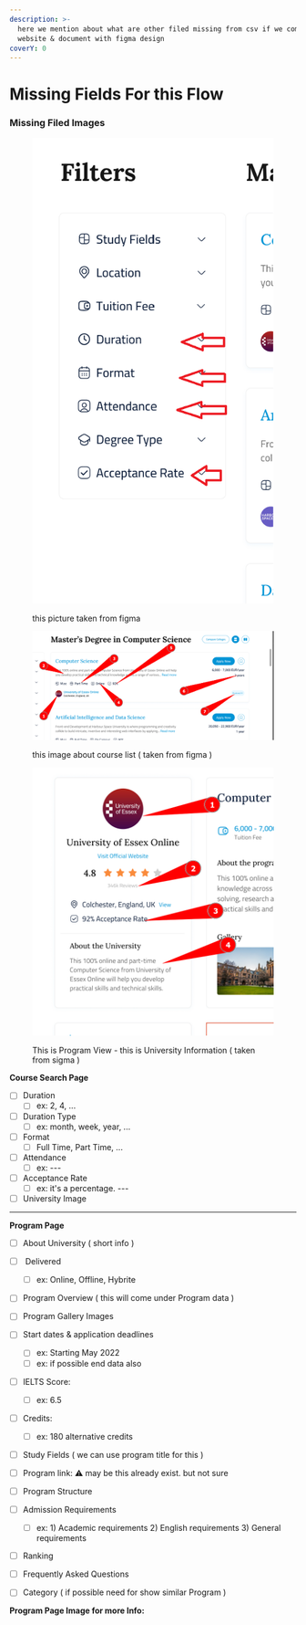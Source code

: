 ```yaml
---
description: >-
  here we mention about what are other filed missing from csv if we compe the
  website & document with figma design
coverY: 0
---
```


# Missing Fields For this Flow



### Missing Filed Images

<figure><img src="../.gitbook/assets/Screenshot 2023-10-05 201017.png" alt=""><figcaption><p>this picture taken from figma</p></figcaption></figure>



<figure><img src="../.gitbook/assets/image (8).png" alt=""><figcaption><p>this image about course list ( taken from figma )</p></figcaption></figure>

<figure><img src="../.gitbook/assets/image (10).png" alt=""><figcaption><p>This is Program View - this is University Information ( taken from sigma )</p></figcaption></figure>

**Course Search Page**

* [ ] Duration&#x20;
  * [ ] ex: 2, 4, ...
* [ ] Duration Type
  * [ ] ex: month, week, year, ...
* [ ] Format
  * [ ] Full Time, Part Time, ...
* [ ] Attendance
  * [ ] ex: ---
* [ ] Acceptance Rate
  * [ ] ex: it's a percentage. ---
* [ ] University Image

***

**Program Page**

* [ ] About University ( short info )
* [ ] &#x20;Delivered
  * [ ] ex: Online, Offline, Hybrite
* [ ] Program Overview ( this will come under Program data )
* [ ] Program Gallery Images
* [ ] Start dates & application deadlines
  * [ ] ex: Starting May 2022
  * [ ] ex: if possible end data also
* [ ] IELTS Score:
  * [ ] ex: 6.5
* [ ] Credits:
  * [ ] ex: 180 alternative credits
* [ ] Study Fields ( we can use program title for this )
* [ ] Program link: ⚠️ may be this already exist. but not sure
* [ ] Program Structure
* [ ] Admission Requirements
  * [ ] ex: 1) Academic requirements 2) English requirements 3) General requirements
* [ ] Ranking
* [ ] Frequently Asked Questions
* [ ] Category ( if possible need for show similar Program )



**Program Page Image for more Info:**

<figure><img src="../.gitbook/assets/Course Details.jpg" alt=""><figcaption></figcaption></figure>

